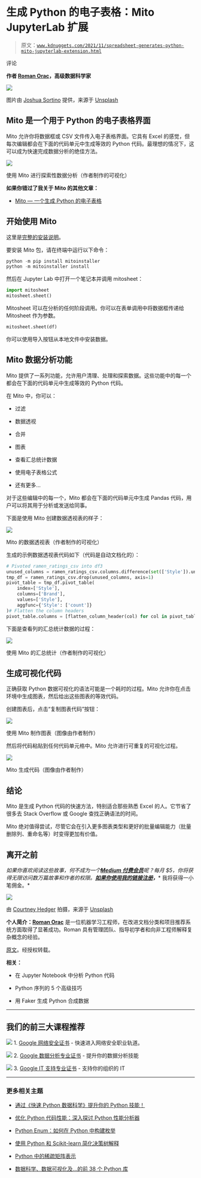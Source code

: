 # 生成 Python 的电子表格：Mito JupyterLab 扩展

> 原文：[`www.kdnuggets.com/2021/11/spreadsheet-generates-python-mito-jupyterlab-extension.html`](https://www.kdnuggets.com/2021/11/spreadsheet-generates-python-mito-jupyterlab-extension.html)

评论

**作者 [Roman Orac](https://www.linkedin.com/in/romanorac/?originalSubdomain=si)，高级数据科学家**

![](img/00ffd89514fe2073c296191de70c735e.png)

图片由 [Joshua Sortino](https://unsplash.com/@sortino?utm_source=unsplash&utm_medium=referral&utm_content=creditCopyText) 提供，来源于 [Unsplash](https://unsplash.com/@sortino?utm_source=unsplash&utm_medium=referral&utm_content=creditCopyText)

## Mito 是一个用于 Python 的电子表格界面

Mito 允许你将数据框或 CSV 文件传入电子表格界面。它具有 Excel 的感觉，但每次编辑都会在下面的代码单元中生成等效的 Python 代码。最理想的情况下，这可以成为快速完成数据分析的绝佳方法。

![](img/9bd051fa5831ca08075ae4d05d08374b.png)

使用 Mito 进行探索性数据分析（作者制作的可视化）

**如果你错过了我关于 Mito 的其他文章：**

+   [Mito — 一个生成 Python 的电子表格](https://romanorac.medium.com/list/mito-a-spreadsheet-that-generates-python-1df29fc67dff)

## 开始使用 Mito

这里是[完整的安装说明](https://docs.trymito.io/getting-started/installing-mito)。

要安装 Mito 包，请在终端中运行以下命令：

```py
python -m pip install mitoinstaller
python -m mitoinstaller install
```

然后在 Jupyter Lab 中打开一个笔记本并调用 mitosheet：

```py
import mitosheet
mitosheet.sheet()
```

Mitosheet 可以在分析的任何阶段调用。你可以在表单调用中将数据框传递给 Mitosheet 作为参数。

```py
mitosheet.sheet(df)
```

你可以使用导入按钮从本地文件中安装数据。

## Mito 数据分析功能

Mito 提供了一系列功能，允许用户清理、处理和探索数据。这些功能中的每一个都会在下面的代码单元中生成等效的 Python 代码。

在 Mito 中，你可以：

+   过滤

+   数据透视

+   合并

+   图表

+   查看汇总统计数据

+   使用电子表格公式

+   还有更多…

对于这些编辑中的每一个，Mito 都会在下面的代码单元中生成 Pandas 代码，用户可以将其用于分析或发送给同事。

下面是使用 Mito 创建数据透视表的样子：

![](img/84fc8e1dd3978286fce69db25a74b7da.png)

Mito 的数据透视表（作者制作的可视化）

生成的示例数据透视表代码如下（代码是自动文档化的）：

```py
# Pivoted ramen_ratings_csv into df3
unused_columns = ramen_ratings_csv.columns.difference(set(['Style']).union(set(['Brand'])).union(set({'Style'})))
tmp_df = ramen_ratings_csv.drop(unused_columns, axis=1)
pivot_table = tmp_df.pivot_table(
    index=['Style'],
    columns=['Brand'],
    values=['Style'],
    aggfunc={'Style': ['count']}
)# Flatten the column headers
pivot_table.columns = [flatten_column_header(col) for col in pivot_table.columns.values]
```

下面是查看列的汇总统计数据的过程：

![](img/09562a6d82868bff9c7c638b5bd43a90.png)

使用 Mito 的汇总统计（作者制作的可视化）

## 生成可视化代码

正确获取 Python 数据可视化的语法可能是一个耗时的过程。Mito 允许你在点击环境中生成图表，然后给出这些图表的等效代码。

创建图表后，点击“复制图表代码”按钮：

![](img/8e03308ddd140ea3130224f4f429413d.png)

使用 Mito 制作图表（图像由作者制作）

然后将代码粘贴到任何代码单元格中。Mito 允许进行可重复的可视化过程。

![](img/c6ed32439df3151db3431c251e60ec85.png)

Mito 生成代码（图像由作者制作）

## 结论

Mito 是生成 Python 代码的快速方法，特别适合那些熟悉 Excel 的人。它节省了很多去 Stack Overflow 或 Google 查找正确语法的时间。

Mito 绝对值得尝试，尽管它会在引入更多图表类型和更好的批量编辑能力（批量删除列、重命名等）时变得更加有价值。

## 离开之前

*如果你喜欢阅读这些故事，何不成为一个*[***Medium 付费会员***](https://romanorac.medium.com/membership)*呢？每月 $5，你将获得无限访问数万篇故事和作者的权限。*[***如果你使用我的链接注册***](https://romanorac.medium.com/membership)***，**** 我将获得一小笔佣金。*

![](img/7c5678780f737a3159d8c446146874b4.png)

由 [Courtney Hedger](https://unsplash.com/@cmhedger?utm_source=medium&utm_medium=referral) 拍摄，来源于 [Unsplash](https://unsplash.com/?utm_source=medium&utm_medium=referral)

**个人简介：[Roman Orac](https://www.linkedin.com/in/romanorac/?originalSubdomain=si)** 是一位机器学习工程师，在改进文档分类和项目推荐系统方面取得了显著成功。Roman 具有管理团队、指导初学者和向非工程师解释复杂概念的经验。

[原文](https://towardsdatascience.com/the-mito-jupyterlab-extension-a-spreadsheet-that-generates-python-b25d2c447d48)。经授权转载。

**相关：**

+   在 Jupyter Notebook 中分析 Python 代码

+   Python 序列的 5 个高级技巧

+   用 Faker 生成 Python 合成数据

* * *

## 我们的前三大课程推荐

![](img/0244c01ba9267c002ef39d4907e0b8fb.png) 1\. [Google 网络安全证书](https://www.kdnuggets.com/google-cybersecurity) - 快速进入网络安全职业轨道。

![](img/e225c49c3c91745821c8c0368bf04711.png) 2\. [Google 数据分析专业证书](https://www.kdnuggets.com/google-data-analytics) - 提升你的数据分析技能

![](img/0244c01ba9267c002ef39d4907e0b8fb.png) 3\. [Google IT 支持专业证书](https://www.kdnuggets.com/google-itsupport) - 支持你的组织的 IT

* * *

### 更多相关主题

+   [通过《快速 Python 数据科学》提升你的 Python 技能！](https://www.kdnuggets.com/2022/06/manning-step-python-game-fast-python-data-science.html)

+   [优化 Python 代码性能：深入探讨 Python 性能分析器](https://www.kdnuggets.com/2023/02/optimizing-python-code-performance-deep-dive-python-profilers.html)

+   [Python Enum：如何在 Python 中构建枚举](https://www.kdnuggets.com/python-enum-how-to-build-enumerations-in-python)

+   [使用 Python 和 Scikit-learn 简化决策树解释](https://www.kdnuggets.com/2017/05/simplifying-decision-tree-interpretation-decision-rules-python.html)

+   [Python 中的稀疏矩阵表示](https://www.kdnuggets.com/2020/05/sparse-matrix-representation-python.html)

+   [数据科学、数据可视化及…的前 38 个 Python 库](https://www.kdnuggets.com/2020/11/top-python-libraries-data-science-data-visualization-machine-learning.html)
